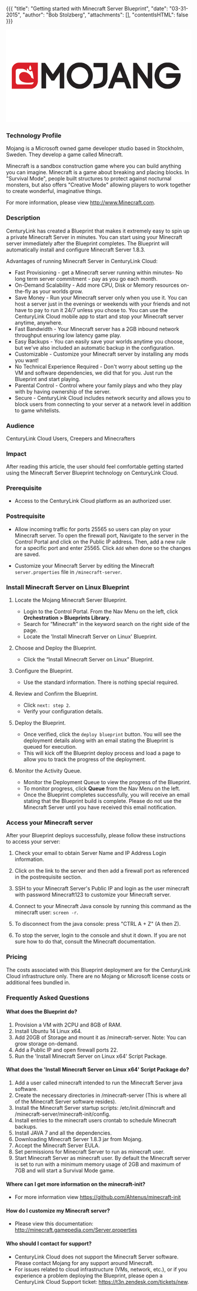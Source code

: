 {{{
  "title": "Getting started with Minecraft Server Blueprint",
  "date": "03-31-2015",
  "author": "Bob Stolzberg",
  "attachments": [],
  "contentIsHTML": false
}}}

![Mojang Logo](../../images/mojang-logo.png)

### Technology Profile
Mojang is a Microsoft owned game developer studio based in Stockholm, Sweden. They develop a game called Minecraft.

Minecraft is a sandbox construction game where you can build anything you can imagine. Minecraft is a game about breaking and placing blocks. In "Survival Mode", people built structures to protect against nocturnal monsters, but also offers "Creative Mode" allowing players to work together to create wonderful, imaginative things.

For more information, please view http://www.Minecraft.com.

### Description
CenturyLink has created a Blueprint that makes it extremely easy to spin up a private Minecraft Server in minutes. You can start using your Minecraft server immediately after the Blueprint completes. The Blueprint will automatically install and configure Minecraft Server 1.8.3.

Advantages of running Minecraft Server in CenturyLink Cloud:
* Fast Provisioning - get a Minecraft server running within minutes- No long term server commitment - pay as you go each month.
* On-Demand Scalability - Add more CPU, Disk or Memory resources on-the-fly as your worlds grow.
* Save Money - Run your Minecraft server only when you use it. You can host a server just in the evenings or weekends with your friends and not have to pay to run it 24/7 unless you chose to. You can use the CenturyLink Cloud mobile app to start and stop your Minecraft server anytime, anywhere.
* Fast Bandwidth - Your Minecraft server has a 2GB inbound network throughput ensuring low latency game play.
* Easy Backups - You can easily save your worlds anytime you choose, but we've also included an automatic backup in the configuration.
* Customizable - Customize your Minecraft server by installing any mods you want!
* No Technical Experience Required - Don't worry about setting up the VM and software dependencies, we did that for you. Just run the Blueprint and start playing.
* Parental Control - Control where your family plays and who they play with by having ownership of the server.
* Secure - CenturyLink Cloud includes network security and allows you to block users from connecting to your server at a network level in addition to game whitelists.

### Audience
CenturyLink Cloud Users, Creepers and Minecrafters

### Impact
After reading this article, the user should feel comfortable getting started using the Minecraft Server Blueprint technology on CenturyLink Cloud.

### Prerequisite
* Access to the CenturyLink Cloud platform as an authorized user.

### Postrequisite
* Allow incoming traffic for ports 25565 so users can play on your Minecraft server. To open the firewall port, Navigate to the server in the Control Portal and click on the Public IP address. Then, add a new rule for a specific port and enter 25565. Click `Add` when done so the changes are saved.

* Customize your Minecraft Server by editing the Minecraft `server.properties` file in `/minecraft-server`.

### Install Minecraft Server on Linux Blueprint
1. Locate the Mojang Minecraft Server Blueprint.
   * Login to the Control Portal. From the Nav Menu on the left, click **Orchestration > Blueprints Library**.
   * Search for “Minecraft” in the keyword search on the right side of the page.
   * Locate the 'Install Minecraft Server on Linux' Blueprint.

2. Choose and Deploy the Blueprint.
   * Click the “Install Minecraft Server on Linux” Blueprint.

3. Configure the Blueprint.
   * Use the standard information. There is nothing special required.

4. Review and Confirm the Blueprint.
   * Click `next: step 2`.
   * Verify your configuration details.

5. Deploy the Blueprint.
   * Once verified, click the `deploy blueprint` button. You will see the deployment details along with an email stating the Blueprint is queued for execution.
   * This will kick off the Blueprint deploy process and load a page to allow you to track the progress of the deployment.

6. Monitor the Activity Queue.
   * Monitor the Deployment Queue to view the progress of the Blueprint.
   * To monitor progress, click **Queue** from the Nav Menu on the left.
   * Once the Blueprint completes successfully, you will receive an email stating that the Blueprint build is complete. Please do not use the Minecraft Server until you have received this email notification.

### Access your Minecraft server
After your Blueprint deploys successfully, please follow these instructions to access your server:
1. Check your email to obtain Server Name and IP Address Login information.

2. Click on the link to the server and then add a firewall port as referenced in the postrequisite section.

3. SSH to your Minecraft Server's Public IP and login as the user minecraft with password Minecraft123 to customize your Minecraft server.

4. Connect to your Minecraft Java console by running this command as the minecraft user: `screen -r`.

5. To disconnect from the java console: press "CTRL A + Z" (A then Z).

6. To stop the server, login to the console and shut it down. If you are not sure how to do that, consult the Minecraft documentation.

### Pricing
The costs associated with this Blueprint deployment are for the CenturyLink Cloud infrastructure only. There are no Mojang or Microsoft license costs or additional fees bundled in.

### Frequently Asked Questions

#### What does the Blueprint do?
1. Provision a VM with 2CPU and 8GB of RAM.
2. Install Ubuntu 14 Linux x64.
3. Add 20GB of Storage and mount it as /minecraft-server. Note: You can grow storage on-demand.
4. Add a Public IP and open firewall ports 22.
5. Run the 'Install Minecraft Server on Linux x64' Script Package.

#### What does the 'Install Minecraft Server on Linux x64' Script Package do?
1. Add a user called minecraft intended to run the Minecraft Server java software.
2. Create the necessary directories in /minecraft-server  (This is where all of the Minecraft Server software resides).
3. Install the Minecraft Server startup scripts: /etc/init.d/mincraft and /minecraft-server/minecraft-init/config.
4. Install entries to the minecraft users crontab to schedule Minecraft backups.
5. Install JAVA 7 and all the dependencies.
6. Downloading Minecraft Server 1.8.3 jar from Mojang.
7. Accept the Minecraft Server EULA.
8. Set permissions for Minecraft Server to run as minecraft user.
9. Start Minecraft Server as minecraft user. By default the Minecraft server is set to run with a minimum memory usage of 2GB and maximum of 7GB and will start a Survival Mode game.

#### Where can I get more information on the minecraft-init?
* For more information view https://github.com/Ahtenus/minecraft-init

#### How do I customize my Minecraft server?
* Please view this documentation: http://minecraft.gamepedia.com/Server.properties

#### Who should I contact for support?
* CenturyLink Cloud does not support the Minecraft Server software. Please contact Mojang for any support around Minecraft.
* For issues related to cloud infrastructure (VMs, network, etc.), or if you experience a problem deploying the Blueprint, please open a CenturyLink Cloud Support ticket: https://t3n.zendesk.com/tickets/new.
